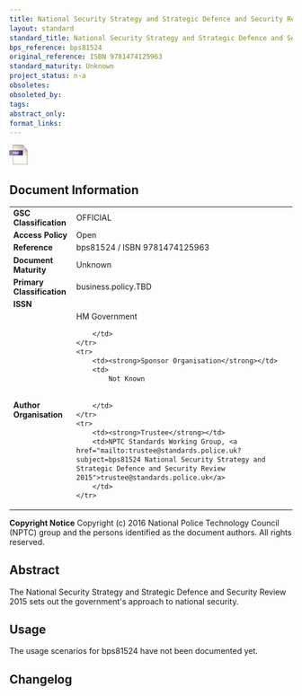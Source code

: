 ```yaml
---
title: National Security Strategy and Strategic Defence and Security Review 2015
layout: standard
standard_title: National Security Strategy and Strategic Defence and Security Review 2015
bps_reference: bps81524
original_reference: ISBN 9781474125963
standard_maturity: Unknown
project_status: n-a
obsoletes: 
obsoleted_by: 
tags: 
abstract_only:
format_links:
---
```





<a target="_blank" href="../library/bps81524/bps81524.pdf">
    <img src="../images/pdf@0.5x.png" alt="pdf link" title="pdf link" style="max-height:35px;">
</a>






## Document Information

<table>
    <tr>
        <td><strong>GSC Classification</strong></td>
        <td>OFFICIAL</td>
    </tr>
    <tr>
        <td><strong>Access Policy</strong></td>
        <td>Open</td>
    </tr>
    <tr>
        <td><strong>Reference </strong></td>
        <td>bps81524  / ISBN 9781474125963 </td>
    </tr>
    <tr>
        <td><strong>Document Maturity</strong></td>
        <td>Unknown</td>
    </tr>
    <tr>
        <td><strong>Primary Classification</strong></td>
        <td>business.policy.TBD</td>
    </tr>
    <tr>
        <td><strong>ISSN</strong></td>
        <td></td>
    </tr>
    <tr>
        <td><strong>Author Organisation</strong></td>
        <td>
            HM Government
            
            
        </td>
    </tr>
    <tr>
        <td><strong>Sponsor Organisation</strong></td>
        <td>
            Not Known
            
            
        </td>
    </tr>
    <tr>
        <td><strong>Trustee</strong></td>
        <td>NPTC Standards Working Group, <a href="mailto:trustee@standards.police.uk?subject=bps81524 National Security Strategy and Strategic Defence and Security Review 2015">trustee@standards.police.uk</a>
        </td>
    </tr>
</table>

**Copyright Notice**
Copyright (c) 2016 National Police Technology Council (NPTC) group and the persons identified as the document authors. All rights reserved.</p>
## Abstract
      
The National Security Strategy and Strategic Defence and Security Review 2015 sets out the government's approach to national security.
        
## Usage
The usage scenarios for bps81524 have not been documented yet.

## Changelog


